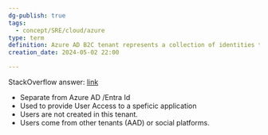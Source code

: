 ```yaml
---
dg-publish: true
tags:
  - concept/SRE/cloud/azure
type: term
definition: Azure AD B2C tenant represents a collection of identities to be used with relying party applications.
creation_date: 2024-05-02 22:00

---
```


StackOverflow answer: [link](https://stackoverflow.com/a/51628754/1157051)

* Separate from Azure AD /Entra Id
* Used to provide User Access to a speficic application
* Users are not created in this tenant.
* Users come from other tenants (AAD) or social platforms.



